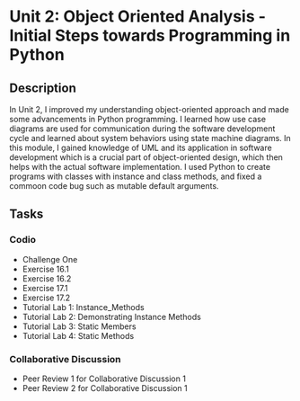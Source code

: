 # Unit 2: Object Oriented Analysis - Initial Steps towards Programming in Python
## Description

In Unit 2, I improved my understanding object-oriented approach and made some advancements in Python programming. I learned how use case diagrams are used for communication during the software development cycle and learned about system behaviors using state machine diagrams. In this module, I gained knowledge of UML and its application in software development which is a crucial part of object-oriented design, which then helps with the actual software implementation. I used Python to create programs with classes with instance and class methods, and fixed a commoon code bug such as mutable default arguments. 

## Tasks

### Codio

+ Challenge One
+ Exercise 16.1
+ Exercise 16.2
+ Exercise 17.1
+ Exercise 17.2
+ Tutorial Lab 1: Instance_Methods
+ Tutorial Lab 2: Demonstrating Instance Methods
+ Tutorial Lab 3: Static Members
+ Tutorial Lab 4: Static Methods

### Collaborative Discussion

+ Peer Review 1 for Collaborative Discussion 1
+ Peer Review 2 for Collaborative Discussion 1

